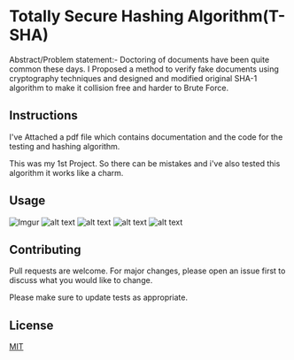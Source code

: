 


# Totally Secure Hashing Algorithm(T-SHA)

Abstract/Problem statement:- Doctoring of documents have been quite common these days. I Proposed a method to verify fake documents using cryptography techniques and designed and modified original SHA-1 algorithm to make it collision free and harder to Brute Force.


## Instructions

I've Attached a pdf file which contains documentation and the code for the testing and hashing algorithm.

This was my 1st Project. So there can be mistakes and i've also tested this algorithm it works like a charm.

## Usage

![Imgur](http://imgur.com/1ZRJysA)
![alt text](http://imgur.com/J9OX4K1)
![alt text](http://imgur.com/iGuXnEi)
![alt text](http://imgur.com/D4patPu)
![alt text](http://imgur.com/GytmBzV)


## Contributing
Pull requests are welcome. For major changes, please open an issue first to discuss what you would like to change.

Please make sure to update tests as appropriate.

## License
[MIT](https://choosealicense.com/licenses/mit/)
